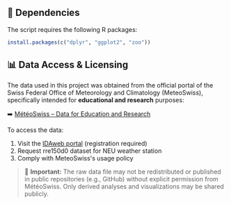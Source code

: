 ## 🔧 Dependencies

The script requires the following R packages:

```r
install.packages(c("dplyr", "ggplot2", "zoo"))
```

## 📊 Data Access & Licensing

The data used in this project was obtained from the official portal of the Swiss Federal Office of Meteorology and Climatology (MeteoSwiss), specifically intended for **educational and research** purposes:

➡️ [MétéoSwiss – Data for Education and Research](https://www.meteosuisse.admin.ch/services-et-publications/service/produits-meteorologiques-et-climatiques/portail-de-donnees-pour-l-enseignement-et-la-recherche.html)

To access the data:

1. Visit the [IDAweb portal](https://gate.meteoswiss.ch/idaweb) (registration required)
2. Request rre150d0 dataset for NEU weather station 
3. Comply with MeteoSwiss's usage policy

> 🔐 **Important:** The raw data file may not be redistributed or published in public repositories (e.g., GitHub) without explicit permission from MétéoSwiss. Only derived analyses and visualizations may be shared publicly.

